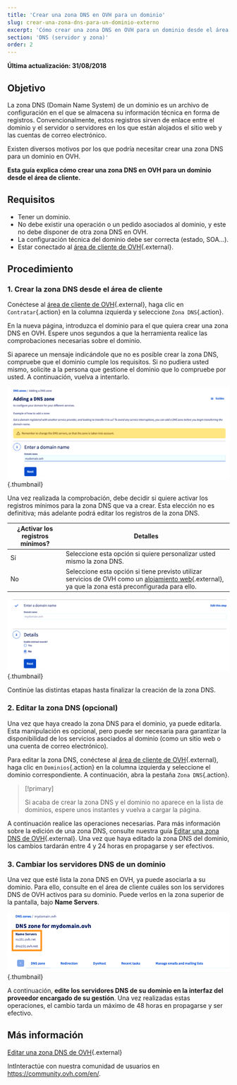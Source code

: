```yaml
---
title: 'Crear una zona DNS en OVH para un dominio'
slug: crear-una-zona-dns-para-un-dominio-externo
excerpt: 'Cómo crear una zona DNS en OVH para un dominio desde el área de cliente'
section: 'DNS (servidor y zona)'
order: 2
---
```


**Última actualización: 31/08/2018**

## Objetivo

La zona DNS (Domain Name System) de un dominio es un archivo de configuración en el que se almacena su información técnica en forma de registros. Convencionalmente, estos registros sirven de enlace entre el dominio y el servidor o servidores en los que están alojados el sitio web y las cuentas de correo electrónico.

Existen diversos motivos por los que podría necesitar crear una zona DNS para un dominio en OVH.

**Esta guía explica cómo crear una zona DNS en OVH para un dominio desde el área de cliente.**

## Requisitos

- Tener un dominio.
- No debe existir una operación o un pedido asociados al dominio, y este no debe disponer de otra zona DNS en OVH.
- La configuración técnica del dominio debe ser correcta (estado, SOA...).
- Estar conectado al [área de cliente de OVH](https://www.ovh.com/auth/?action=gotomanager&from=https://www.ovh.es/&ovhSubsidiary=es){.external}.

## Procedimiento

### 1. Crear la zona DNS desde el área de cliente

Conéctese al [área de cliente de OVH](https://www.ovh.com/auth/?action=gotomanager&from=https://www.ovh.es/&ovhSubsidiary=es){.external}, haga clic en `Contratar`{.action} en la columna izquierda y seleccione `Zona DNS`{.action}.

En la nueva página, introduzca el dominio para el que quiera crear una zona DNS en OVH. Espere unos segundos a que la herramienta realice las comprobaciones necesarias sobre el dominio.

Si aparece un mensaje indicándole que no es posible crear la zona DNS, compruebe que el dominio cumple los requisitos. Si no pudiera usted mismo, solicite a la persona que gestione el dominio que lo compruebe por usted. A continuación, vuelva a intentarlo.

![Creación de la zona DNS](images/dns-zone-create-step1.png){.thumbnail}

Una vez realizada la comprobación, debe decidir si quiere activar los registros mínimos para la zona DNS que va a crear. Esta elección no es definitiva; más adelante podrá editar los registros de la zona DNS.

|¿Activar los registros mínimos?|Detalles|
|---|---|
|Sí|Seleccione esta opción si quiere personalizar usted mismo la zona DNS.|
|No|Seleccione esta opción si tiene previsto utilizar servicios de OVH como un [alojamiento web](https://www.ovh.com/es/hosting/){.external}, ya que la zona está preconfigurada para ello.|

![Creación de la zona DNS](images/dns-zone-create-step2.png){.thumbnail}

Continúe las distintas etapas hasta finalizar la creación de la zona DNS.

### 2. Editar la zona DNS (opcional)

Una vez que haya creado la zona DNS para el dominio, ya puede editarla. Esta manipulación es opcional, pero puede ser necesaria para garantizar la disponibilidad de los servicios asociados al dominio (como un sitio web o una cuenta de correo electrónico).

Para editar la zona DNS, conéctese al [área de cliente de OVH](https://www.ovh.com/auth/?action=gotomanager&from=https://www.ovh.es/&ovhSubsidiary=es){.external}, haga clic en `Dominios`{.action} en la columna izquierda y seleccione el dominio correspondiente. A continuación, abra la pestaña `Zona DNS`{.action}.

> [!primary]
>
> Si acaba de crear la zona DNS y el dominio no aparece en la lista de dominios, espere unos instantes y vuelva a cargar la página.
>

A continuación realice las operaciones necesarias. Para más información sobre la edición de una zona DNS, consulte nuestra guía  [Editar una zona DNS de OVH](https://docs.ovh.com/es/domains/web_hosting_como_editar_mi_zona_dns/){.external}. Una vez que haya editado la zona DNS del dominio, los cambios tardarán entre 4 y 24 horas en propagarse y ser efectivos.

### 3. Cambiar los servidores DNS de un dominio

Una vez que esté lista la zona DNS en OVH, ya puede asociarla a su dominio. Para ello, consulte en el área de cliente cuáles son los servidores DNS de OVH activos para su dominio. Puede verlos en la zona superior de la pantalla, bajo **Name Servers**.

![Creación de la zona DNS](images/dns-zone-create-step3.png){.thumbnail}

A continuación, **edite los servidores DNS de su dominio en la interfaz del proveedor encargado de su gestión**. Una vez realizadas estas operaciones, el cambio tarda un máximo de 48 horas en propagarse y ser efectivo.

## Más información

[Editar una zona DNS de OVH](https://docs.ovh.com/es/domains/web_hosting_como_editar_mi_zona_dns/){.external}

IntInteractúe con nuestra comunidad de usuarios en <https://community.ovh.com/en/>.